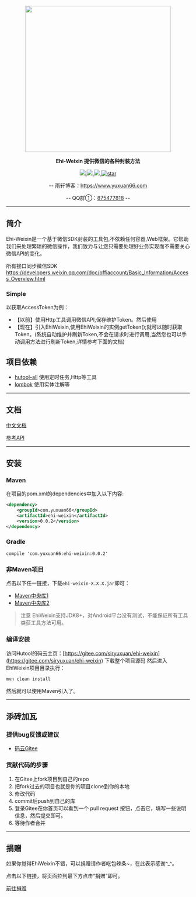 <p align="center">
	<a href="https://www.yuxuan66.com/"><img src="https://images.gitee.com/uploads/images/2019/0710/133735_aa0b0098_461804.png" width="400"></a>
</p>
<p align="center">
	<strong>Ehi-Weixin 提供微信的各种封装方法</strong>
</p>
<p align="center">
	<a target="_blank" href="https://search.maven.org/search?q=g%3a%22com.yuxuan66%22+AND+a%3a%22ehi-weixin%22">
		<img src="https://img.shields.io/maven-central/v/com.yuxuan66/ehi-weixin.svg?label=Maven%20Central" ></img>
	</a>
	<a target="_blank" href="https://www.apache.org/licenses/LICENSE-2.0.html">
		<img src="https://img.shields.io/:license-apache-blue.svg" ></img>
	</a>
	<a target="_blank" href="https://www.oracle.com/technetwork/java/javase/downloads/index.html">
		<img src="https://img.shields.io/badge/JDK-1.8+-green.svg" ></img>
	</a>
	<a target="_blank" href='https://gitee.com/siryuxuan/ehi-weixin/stargazers'><img src='https://gitee.com/siryuxuan/ehi-weixin/badge/star.svg?theme=dark' alt='star'></img></a>

</p>
<p align="center">
	-- 雨轩博客：<a target="_blank" href="https://www.yuxuan66.com">https://www.yuxuan66.com</a>
</p>
<p align="center">
	-- QQ群①：<a target="_blank" href="https://jq.qq.com/?_wv=1027&k=5aDSNM1">875477818</a> --
</p>

-------------------------------------------------------------------------------

## 简介
Ehi-Weixin是一个基于微信SDK封装的工具包,不依赖任何容器,Web框架。它帮助我们来处理繁琐的微信操作，我们致力与让您只需要处理好业务实现而不需要关心微信API的变化。

所有接口同步微信SDK https://developers.weixin.qq.com/doc/offiaccount/Basic_Information/Access_Overview.html

### Simple

以获取AccessToken为例：

- 【以前】使用Http工具调用微信API,保存维护Token。然后使用
- 【现在】引入EhiWeixin,使用EhiWeixin的实例getToken();就可以随时获取Token。(系统自动维护并刷新Token,不会在请求时进行调用,当然您也可以手动调用方法进行刷新Token,详情参考下面的文档)

## 项目依赖

- [hutool-all](https://gitee.com/loolly/hutool) 使用定时任务,Http等工具
- [lombok](https://projectlombok.org/) 使用实体注解等



-------------------------------------------------------------------------------

## 文档 

[中文文档](http://doc.ehi.weixin.yuxuan66.com)

[参考API](https://docs.yuxuan66.com/ehi/weixin/)

-------------------------------------------------------------------------------

## 安装

### Maven
在项目的pom.xml的dependencies中加入以下内容:

```xml
<dependency>
    <groupId>com.yuxuan66</groupId>
    <artifactId>ehi-weixin</artifactId>
    <version>0.0.2</version>
</dependency>
```

### Gradle
```
compile 'com.yuxuan66:ehi-weixin:0.0.2'
```

### 非Maven项目

点击以下任一链接，下载`ehi-weixin-X.X.X.jar`即可：

- [Maven中央库1](https://repo1.maven.org/maven2/com/yuxuan66/ehi-weixin/0.0.2/)
- [Maven中央库2](http://repo2.maven.org/maven2/com/yuxuan66/ehi-weixin/0.0.2/)

> 注意
> EhiWeixin支持JDK8+，对Android平台没有测试，不能保证所有工具类获工具方法可用。

### 编译安装

访问Hutool的码云主页：[https://gitee.com/siryuxuan/ehi-weixin](https://gitee.com/siryuxuan/ehi-weixin) 下载整个项目源码 然后进入EhiWeixin项目目录执行：

```sh
mvn clean install
```

然后就可以使用Maven引入了。

-------------------------------------------------------------------------------

## 添砖加瓦

### 提供bug反馈或建议

- [码云Gitee](https://gitee.com/siryuxuan/ehi-weixin/issues)


### 贡献代码的步骤

1. 在Gitee上fork项目到自己的repo
2. 把fork过去的项目也就是你的项目clone到你的本地
3. 修改代码
4. commit后push到自己的库
5. 登录Gitee在你首页可以看到一个 pull request 按钮，点击它，填写一些说明信息，然后提交即可。
6. 等待作者合并

-------------------------------------------------------------------------------

## 捐赠

如果你觉得EhiWeixin不错，可以捐赠请作者吃包辣条~，在此表示感谢^_^。

点击以下链接，将页面拉到最下方点击“捐赠”即可。

[前往捐赠](https://gitee.com/siryuxuan/ehi-weixin)